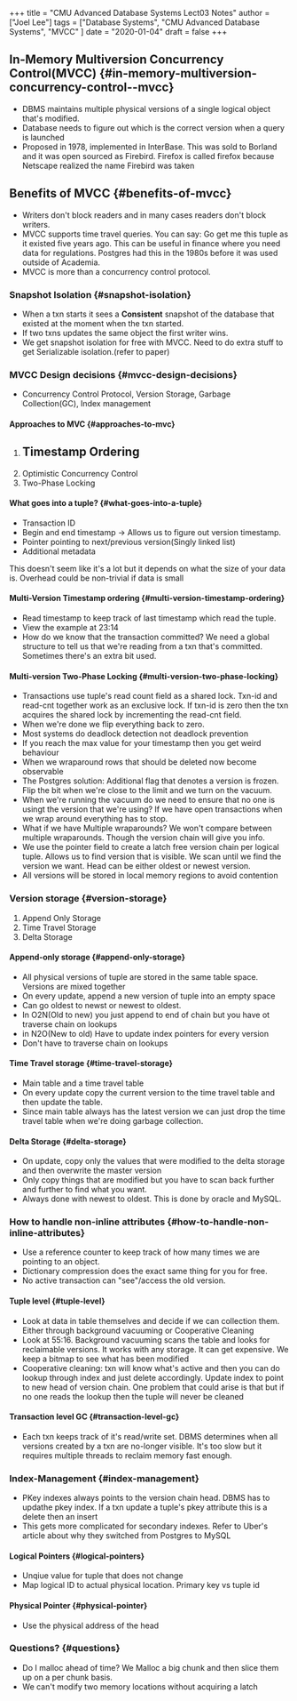 +++
title = "CMU Advanced Database Systems Lect03 Notes"
author = ["Joel Lee"]
tags = ["Database Systems", "CMU Advanced Database Systems", "MVCC" ]
date = "2020-01-04"
draft = false
+++

## In-Memory Multiversion Concurrency Control(MVCC) {#in-memory-multiversion-concurrency-control--mvcc}

-   DBMS maintains multiple physical versions of a single logical object that's modified.
-   Database needs to figure out which is the correct version when a query is launched
-   Proposed in 1978, implemented in InterBase. This was sold to Borland and it was open sourced as Firebird. Firefox is called firefox because Netscape realized the name Firebird was taken


## Benefits of MVCC {#benefits-of-mvcc}

-   Writers don't block readers and in many cases readers don't block writers.
-   MVCC supports time travel queries. You can say: Go get me this tuple as it existed five years ago. This can be useful in finance where you need data for regulations. Postgres had this in the 1980s before it was used outside of Academia.
-   MVCC is more than a concurrency control protocol.


### Snapshot Isolation {#snapshot-isolation}

-   When a txn starts it sees a **Consistent** snapshot of the database that existed at the moment when the txn started.
-   If two txns updates the same object the first writer wins.
-   We get snapshot isolation for free with MVCC. Need to do extra stuff to get Serializable isolation.(refer to paper)


### MVCC Design decisions {#mvcc-design-decisions}

-   Concurrency Control Protocol, Version Storage, Garbage Collection(GC), Index management


#### Approaches to MVC {#approaches-to-mvc}

1.  Timestamp Ordering
    -
2.  Optimistic Concurrency Control
3.  Two-Phase Locking


#### What goes into a tuple? {#what-goes-into-a-tuple}

-   Transaction ID
-   Begin and end timestamp -> Allows us to figure out version timestamp.
-   Pointer pointing to next/previous version(Singly linked list)
-   Additional metadata

This doesn't seem like it's a lot but it depends on what the size of your data is. Overhead could be non-trivial if data is small


#### Multi-Version Timestamp ordering {#multi-version-timestamp-ordering}

-   Read timestamp to keep track of last timestamp which read the tuple.
-   View the example at 23:14
-   How do we know that the transaction committed? We need a global structure to tell us that we're reading from a txn that's committed. Sometimes there's an extra bit used.


#### Multi-version Two-Phase Locking {#multi-version-two-phase-locking}

-   Transactions use tuple's read count field as a shared lock. Txn-id and read-cnt together work as an exclusive lock. If txn-id is zero then the txn acquires the shared lock by incrementing the read-cnt field.
-   When we're done we flip everything back to zero.
-   Most systems do deadlock detection not deadlock prevention
-   If you reach the max value for your timestamp then you get weird behaviour
-   When we wraparound rows that should be deleted now become observable
-   The Postgres solution: Additional flag that denotes a version is frozen. Flip the bit when we're close to the limit and we turn on the vacuum.
-   When we're running the vacuum do we need to ensure that no one is usingt the version that we're using? If we have open transactions when we wrap around everything has to stop.
-   What if we have Multiple wraparounds? We won't compare between multiple wraparounds. Though the version chain will give you info.
-   We use the pointer field to create a latch free version chain per logical tuple. Allows us to find version that is visible. We scan until we find the version we want. Head can be either oldest or newest version.
-   All versions will be stored in local memory regions to avoid contention


### Version storage {#version-storage}

1.  Append Only Storage
2.  Time Travel Storage
3.  Delta Storage


#### Append-only storage {#append-only-storage}

-   All physical versions of tuple are stored in the same table space. Versions are mixed together
-   On every update, append a new version of tuple into an empty space
-   Can go oldest to newst or newest to oldest.
-   In O2N(Old to new) you just append to end of chain but you have ot traverse chain on lookups
-   in N2O(New to old) Have to update index pointers for every version
-   Don't have to traverse chain on lookups


#### Time Travel storage {#time-travel-storage}

-   Main table and a time travel table
-   On every update copy the current version to the time travel table and then update the table.
-   Since main table always has the latest version we can just drop the time travel table when we're doing garbage collection.


#### Delta Storage {#delta-storage}

-   On update, copy only the values that were modified to the delta storage and then overwrite the master version
-   Only copy things that are modified but you have to scan back further and further to find what you want.
-   Always done with newest to oldest. This is done by oracle and MySQL.


### How to handle non-inline attributes {#how-to-handle-non-inline-attributes}

-   Use a reference counter to keep track of how many times we are pointing to an object.
-   Dictionary compression does the exact same thing for you for free.
-   No active transaction can "see"/access the old version.


#### Tuple level {#tuple-level}

-   Look at data in table themselves and decide if we can collection them. Either through background vacuuming or Cooperative Cleaning
-   Look at 55:16. Background vacuuming scans the table and looks for reclaimable versions. It works with any storage. It can get expensive. We keep a bitmap to see what has been modified
-   Cooperative cleaning: txn will know what's active and then you can do lookup through index and just delete accordingly. Update index to point to new head of version chain. One problem that could arise is that but if no one reads the lookup then the tuple will never be cleaned


#### Transaction level GC {#transaction-level-gc}

-   Each txn keeps track of it's read/write set. DBMS determines when all versions created by a txn are no-longer visible. It's too slow but it requires multiple threads to reclaim memory fast enough.


### Index-Management {#index-management}

-   PKey indexes always points to the version chain head. DBMS has to updathe pkey index. If a txn update a tuple's pkey attribute this is a delete then an insert
-   This gets more complicated for secondary indexes. Refer to Uber's article about why they switched from Postgres to MySQL


#### Logical Pointers {#logical-pointers}

-   Unqiue value for tuple that does not change
-   Map logical ID to actual physical location. Primary key vs tuple id


#### Physical Pointer {#physical-pointer}

-   Use the physical address of the head


### Questions? {#questions}

-   Do I malloc ahead of time? We Malloc a big chunk and then slice them up on a per chunk basis.
-   We can't modify two memory locations without acquiring a latch
